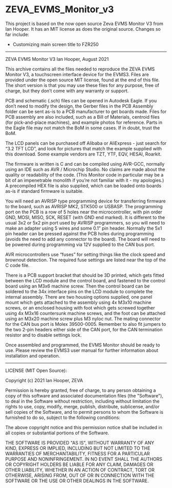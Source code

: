 # ZEVA_EVMS_Monitor_v3

This project is based on the now open source Zeva EVMS Monitor V3 from Ian Hooper. It has an MIT license as does the original source. Changes so far include:

- Customizing main screen title to FZR250

----------

ZEVA EVMS Monitor V3
  Ian Hooper, August 2021

This archive contains all the files needed to reproduce the ZEVA EVMS Monitor V3, a touchscreen interface device for the EVMS3. Files are provided under the open source MIT license, found at the end of this file. The short version is that you may use these files for any purpose, free of charge, but they don’t come with any warranty or support.

PCB and schematic (.sch) files can be opened in Autodesk Eagle. If you don’t need to modify the design, the Gerber files in the PCB Assembly folder can be sent as-is to a PCB manufacturer to get boards made. Files for PCB assembly are also included, such as a Bill of Materials, centroid files (for pick-and-place machines), and example photos for reference. Parts in the Eagle file may not match the BoM in some cases. If in doubt, trust the BoM.

The LCD panels can be purchased off Alibaba or AliExpress - just search for “3.2 TFT LCD”, and look for pictures that match the example supplied with this download. Some example vendors are TZT, YTF, EQV, HESAI, Roarkit.

The firmware is written is C and can be compiled using AVR-GCC, normally using an IDE such as AVR / Microchip Studio. No claims are made about the quality or readability of the code. (This Monitor code in particular may be a bit of an impenetrable monolith if you’re not familiar with it - my apologies.) A precompiled HEX file is also supplied, which can be loaded onto boards as-is if standard firmware is suitable.

You will need an AVRISP type programming device for transferring firmware to the board, such as AVRISP MK2, STK500 or USBASP. The programming port on the PCB is a row of 5 holes near the microcontroller, with pin order GND, MOSI, MISO, SCK, RESET (with GND end marked). It is different to the usual 3x2 or 5x2 pin port used by AVRISP programmers, so you will need to make an adapter using 5 wires and some 0.1” pin header. Normally the 5x1 pin header can be pressed against the PCB holes during programming (avoids the need to add any connector to the board). The board will need to be powered during programming via 12V supplied to the CAN bus port.

AVR microcontrollers use “fuses” for setting things like the clock speed and brownout detection. The required fuse settings are listed near the top of the C code file.

There is a PCB support bracket that should be 3D printed, which gets fitted between the LCD module and the control board, and fastened to the control board using an M3x6 machine screw. Then the control board can be soldered to the 34x interface pins on the LCD module to complete the internal assembly. There are two housing options supplied, one panel mount which gets attached to the assembly using 4x M3x10 machine screws, or an enclosed housing with foot which gets screwed together using 4x M3x16 countersunk machine screws, and the foot can be attached using an M3x20 machine screw plus M3 nyloc nut. The mating connector for the CAN bus port is Molex 39500-0005. Remember to also fit jumpers to the two 2-pin headers either side of the CAN port, for the CAN termination resistor and to disable settings lock.

Once assembled and programmed, the EVMS Monitor should be ready to use. Please review the EVMS3 user manual for further information about installation and operation.

----------

LICENSE (MIT Open Source):

Copyright (c) 2021 Ian Hooper, ZEVA

Permission is hereby granted, free of charge, to any person obtaining a copy of this software and associated documentation files (the "Software"), to deal in the Software without restriction, including without limitation the rights to use, copy, modify, merge, publish, distribute, sublicense, and/or sell copies of the Software, and to permit persons to whom the Software is furnished to do so, subject to the following conditions:

The above copyright notice and this permission notice shall be included in all copies or substantial portions of the Software.

THE SOFTWARE IS PROVIDED "AS IS", WITHOUT WARRANTY OF ANY KIND, EXPRESS OR IMPLIED, INCLUDING BUT NOT LIMITED TO THE WARRANTIES OF MERCHANTABILITY, FITNESS FOR A PARTICULAR PURPOSE AND NONINFRINGEMENT. IN NO EVENT SHALL THE AUTHORS OR COPYRIGHT HOLDERS BE LIABLE FOR ANY CLAIM, DAMAGES OR OTHER LIABILITY, WHETHER IN AN ACTION OF CONTRACT, TORT OR OTHERWISE, ARISING FROM, OUT OF OR IN CONNECTION WITH THE SOFTWARE OR THE USE OR OTHER DEALINGS IN THE SOFTWARE.
